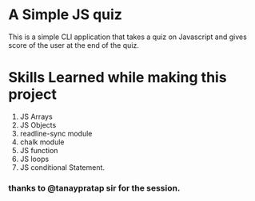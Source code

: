 # A Simple JS quiz

This is a simple CLI application that takes a quiz on Javascript and gives score of the user at the end of the quiz.

# Skills Learned while making this project

1. JS Arrays
2. JS Objects
3. readline-sync module
4. chalk module
5. JS function
6. JS loops
7. JS conditional Statement.


### thanks to @tanaypratap sir for the session. 